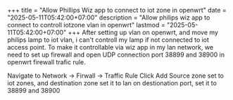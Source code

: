 +++
title = "Allow Phillips Wiz app to connect to iot zone in openwrt"
date = "2025-05-11T05:42:00+07:00"
description = "Allow philips wiz app to connect to controll iotzone vlan in openwrt"
lastmod = "2025-05-11T05:42:00+07:00"
+++
After setting up vlan on openwrt, and move my philips lamp to iot vlan, i can't controll my lamp if not connected to iot access point. To make it controllable via wiz app in my lan network, we need to set up firewall and open UDP connection port 38899 and 38900 in openwrt firewall trafic rule.

Navigate to Network -> Firwall -> Traffic Rule
Click Add
Source zone set to iot zones, and destination zone set it to lan
on destionation port, set it to 38899 and 38900
